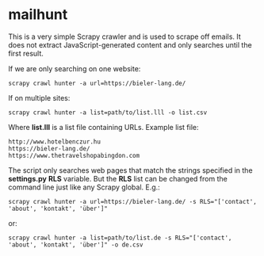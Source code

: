# mailhunt

This is a very simple Scrapy crawler and is used to scrape off emails. It does not extract JavaScript-generated content and only searches until the first result.


If we are only searching on one website:
```
scrapy crawl hunter -a url=https://bieler-lang.de/
```

If on multiple sites:
```
scrapy crawl hunter -a list=path/to/list.lll -o list.csv
```
Where **list.lll** is a list file containing URLs. Example list file:
```
http://www.hotelbenczur.hu
https://bieler-lang.de/
https://www.thetravelshopabingdon.com
```

The script only searches web pages that match the strings specified in the **settings.py** **RLS** variable. But the **RLS** list can be changed from the command line just like any Scrapy global. E.g.: 
```
scrapy crawl hunter -a url=https://bieler-lang.de/ -s RLS="['contact', 'about', 'kontakt', 'über']"
```
or:
```
scrapy crawl hunter -a list=path/to/list.de -s RLS="['contact', 'about', 'kontakt', 'über']" -o de.csv
```


